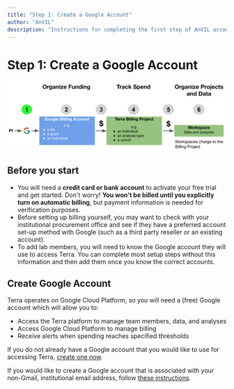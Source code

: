 ```yaml
---
title: "Step 1: Create a Google Account"
author: "AnVIL"
description: "Instructions for completing the first step of AnVIL account setup - creating a Google Account."
---
```


# Step 1: Create a Google Account

![PI Setup Overview](./_images/PI_setup_overview_1.png)

## Before you start

- You will need a **credit card or bank account** to activate your free trial and get started.  Don't worry! **You won't be billed until you explicitly turn on automatic billing**, but payment information is needed for verification purposes.
- Before setting up billing yourself, you may want to check with your institutional procurement office and see if they have a preferred account set-up method with Google (such as a third party reseller or an existing account).
- To add lab members, you will need to know the Google account they will use to access Terra.  You can complete most setup steps without this information and then add them once you know the correct accounts.

## Create Google Account

Terra operates on Google Cloud Platform, so you will need a (free) Google account which will allow you to:
- Access the Terra platform to manage team members, data, and analyses
- Access Google Cloud Platform to manage billing
- Receive alerts when spending reaches specified thresholds

If you do not already have a Google account that you would like to use for accessing Terra, [create one now](https://accounts.google.com/SignUp).

If you would like to create a Google account that is associated with your non-Gmail, institutional email address, follow [these instructions](https://support.terra.bio/hc/en-us/articles/360029186611).
